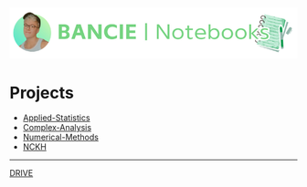 <a href="https://web.facebook.com/ngchibangg?__cft__[0]=AZUZx_Pe8u4-tiSh77gJQ1HR1YJ7SNb7CqCvr0Hkf8oO69J2fwebFyWGl9r68Kg3WmgWsUa-RCwdT2HzRTdCC8WW45Gtx_wO4AjBJKgfcLuIG94XDOYjlqq7SbS4q4D-KTjM8_CR_GQ5ZkeG7cliEFmlX6VyeDFxH5Jo8ubWPIg60g&__tn__=-]C%2CP-R" target="_blank">
  <picture>
    <source media="(prefers-color-scheme: dark)" srcset="https://github.com/Bancie/notebook.maths/blob/900df04cbf2cc92e53be20c0243b25c1a3060722/Ba%CC%89n%20sao%20cu%CC%89a%20BANCIE.png" style="max-width: 100%; width: 400px; margin-bottom: 20px">
    <p align="center"> 
    <img alt="Bancie logo" src="https://github.com/Bancie/notebook.maths/blob/900df04cbf2cc92e53be20c0243b25c1a3060722/Ba%CC%89n%20sao%20cu%CC%89a%20BANCIE.png" width="600px">
    </p>
  </picture>
</a>
<h3></h3>

# Projects
- [Applied-Statistics](https://github.com/Bancie/notebook.maths/blob/2e8641a0cf14ba54ee82dbcac809bdd23cace4b3/Applied-Statistics/as.ipynb)
- [Complex-Analysis](https://github.com/Bancie/notebook.maths/blob/ff6cb369abe97f88106a6275f431adcb8ce97ff0/Complex-Analysis/ca.ipynb)
- [Numerical-Methods](https://github.com/Bancie/notebook.maths/blob/521457de064188aef4d590b2244e49f97d4017d2/Numerical-Methods/nm.ipynb)
- [NCKH](https://github.com/Bancie/notebook.maths/blob/cd8085804ea51d65b8adda5e6a5a70d3fe93ec58/NCKH/nckh.ipynb)
---
[DRIVE](https://drive.google.com/drive/u/1/folders/1HARdf9ZS6k-OPniwOIoeQKNms1sTe28c)